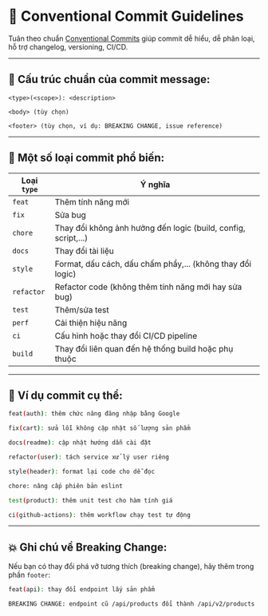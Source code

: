 # 🚀 Conventional Commit Guidelines

Tuân theo chuẩn [Conventional Commits](https://www.conventionalcommits.org/) giúp commit dễ hiểu, dễ phân loại, hỗ trợ changelog, versioning, CI/CD.

---

## 🎯 Cấu trúc chuẩn của commit message:

```
<type>(<scope>): <description>

<body> (tùy chọn)

<footer> (tùy chọn, ví dụ: BREAKING CHANGE, issue reference)
```

---

## 🔖 Một số loại commit phổ biến:

| Loại `type` | Ý nghĩa |
|-------------|--------|
| `feat`      | Thêm tính năng mới |
| `fix`       | Sửa bug |
| `chore`     | Thay đổi không ảnh hưởng đến logic (build, config, script,...) |
| `docs`      | Thay đổi tài liệu |
| `style`     | Format, dấu cách, dấu chấm phẩy,... (không thay đổi logic) |
| `refactor`  | Refactor code (không thêm tính năng mới hay sửa bug) |
| `test`      | Thêm/sửa test |
| `perf`      | Cải thiện hiệu năng |
| `ci`        | Cấu hình hoặc thay đổi CI/CD pipeline |
| `build`     | Thay đổi liên quan đến hệ thống build hoặc phụ thuộc |

---

## 🧪 Ví dụ commit cụ thể:

```bash
feat(auth): thêm chức năng đăng nhập bằng Google

fix(cart): sửa lỗi không cập nhật số lượng sản phẩm

docs(readme): cập nhật hướng dẫn cài đặt

refactor(user): tách service xử lý user riêng

style(header): format lại code cho dễ đọc

chore: nâng cấp phiên bản eslint

test(product): thêm unit test cho hàm tính giá

ci(github-actions): thêm workflow chạy test tự động
```

---

## 💥 Ghi chú về Breaking Change:

Nếu bạn có thay đổi phá vỡ tương thích (breaking change), hãy thêm trong phần `footer`:

```bash
feat(api): thay đổi endpoint lấy sản phẩm

BREAKING CHANGE: endpoint cũ /api/products đổi thành /api/v2/products
```
